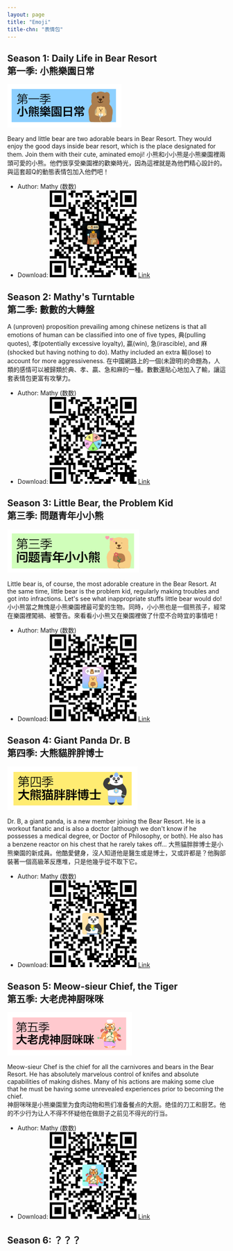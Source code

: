 ```yaml
---
layout: page
title: "Emoji"
title-chn: "表情包"
---
```


## Season 1: Daily Life in Bear Resort <br> 第一季: 小熊樂園日常

<img src="S1.png" height="100"><br>

Beary and little bear are two adorable bears in Bear Resort. They would enjoy the good days inside bear resort, which is the place designated for them. Join them with their cute, aminated emoji!
小熊和小小熊是小熊樂園裡兩頭可愛的小熊。他們很享受樂園裡的歡樂時光，因為這裡就是為他們精心設計的。與這套超Q的動態表情包加入他們吧！
- Author: Mathy (数数)
- Download: <img src="/emoji/bear_resort.bmp" width="200" height="200"> [Link](https://w.url.cn/s/AR0SewL#wechat_redirect)

## Season 2: Mathy's Turntable <br> 第二季: 數數的大轉盤
A (unproven) proposition prevailing among chinese netizens is that all emotions of human can be classified into one of five types, 典(pulling quotes), 孝(potentially excessive loyalty), 贏(win), 急(irascible), and 麻(shocked but having nothing to do). Mathy included an extra 輸(lose) to account for more aggressiveness.
在中國網路上的一個(未證明)的命題為，人類的感情可以被歸類於典、孝、贏、急和麻的一種。數數還貼心地加入了輸，讓這套表情包更富有攻擊力。
- Author: Mathy (数数)
- Download: <img src="/emoji/turntable.bmp" width="200" height="200"> [Link](https://w.url.cn/s/AZh61D6#wechat_redirect)

<!-- ### D3: Beary's Expenditure of Hopkins 
### D3: 小熊勇闖霍普金斯
In Creation/創作中
- Coming soon/敬請期待 -->

## Season 3: Little Bear, the Problem Kid <br> 第三季: 問題青年小小熊

<img src="S3.png" height="100"><br>

Little bear is, of course, the most adorable creature in the Bear Resort. At the same time, little bear is the problem kid, regularly making troubles and got into infractions. Let's see what inappropriate stuffs little bear would do!
小小熊當之無愧是小熊樂園裡最可愛的生物。同時，小小熊也是一個熊孩子，經常在樂園裡闖禍、被警告。來看看小小熊又在樂園裡做了什麼不合時宜的事情吧！
- Author: Mathy (数数)
- Download: <img src="/emoji/little_bear.bmp" width="200" height="200"> [Link](https://w.url.cn/s/A9HGgcn#wechat_redirect)

<!-- ### D5: Little Bear Helps you Talk
### D5: 你的嘴替小小熊
In Creation/創作中
- Coming soon/敬請期待 -->

## Season 4: Giant Panda Dr. B <br> 第四季: 大熊貓胖胖博士

<img src="S4.png" height="100"><br>

Dr. B, a giant panda, is a new member joining the Bear Resort. He is a workout fanatic and is also a doctor (although we don't know if he possesses a medical degree, or Doctor of Philosophy, or both). He also has a benzene reactor on his chest that he rarely takes off...
大熊貓胖胖博士是小熊樂園的新成員。他酷愛健身，沒人知道他是醫生或是博士，又或許都是？他胸部裝著一個高級苯反應堆，只是他幾乎從不取下它。
- Author: Mathy (数数)
- Download: <img src="/emoji/dr_b.bmp" width="200" height="200"> [Link](https://w.url.cn/s/ABTYfiX)

## Season 5: Meow-sieur Chief, the Tiger <br> 第五季: 大老虎神厨咪咪

<img src="S5.png" height="100"><br>

Meow-sieur Chef is the chief for all the carnivores and bears in the Bear Resort. He has absolutely marvelous control of knifes and absolute capabilities of making dishes. Many of his actions are making some clue that he must be having some unrevealed experiences prior to becoming the chief. <br> 神厨咪咪是小熊樂園里为食肉动物和熊们准备餐点的大厨。绝佳的刀工和厨艺。他的不少行为让人不得不怀疑他在做厨子之前见不得光的行当。
- Author: Mathy (数数)
- Download: <img src="/emoji/meow-sieur.bmp" width="200" height="200"> [Link](https://w.url.cn/s/A5kxBBH)

## Season 6: ？？？